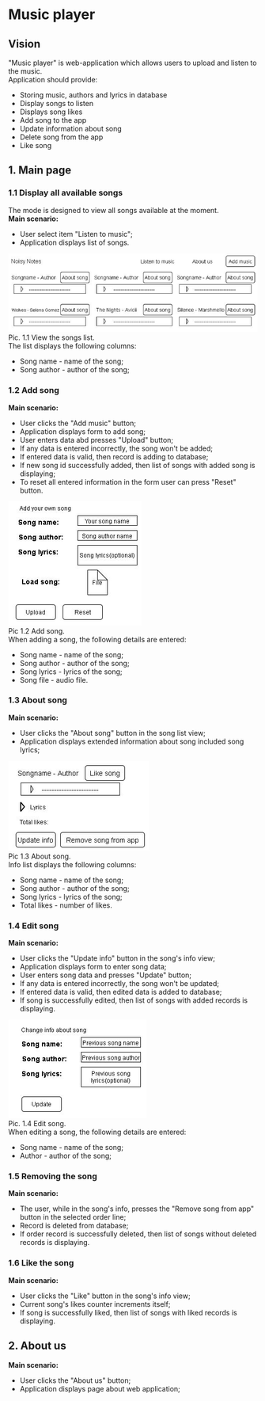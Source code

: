 # Music player
## Vision 
"Music player" is web-application which allows users to upload and listen to the music.</br>
Application should provide:
* Storing music, authors and lyrics in database
* Display songs to listen
* Displays song likes
* Add song to the app
* Update information about song
* Delete song from the app
* Like song

## 1. Main page
### 1.1 Display all available songs
The mode is designed to view all songs available at the moment. 
<br>
**Main scenario:** 
* User select item "Listen to music";
* Application displays list of songs. 

![Cant load file](img/index_page.JPG) <br>
Pic. 1.1 View the songs list.<br>
The list displays the following columns:<br>
* Song name - name of the song;
* Song author - author of the song;<br>
### 1.2 Add song

**Main scenario:** 
* User clicks the "Add music" button;
* Application displays form to add song;
* User enters data abd presses "Upload" button;
* If any data is entered incorrectly, the song won't be added;
* If entered data is valid, then record is adding to database;
* If new song id successfully added, then list of songs with added song is displaying;
* To reset all entered information in the form user can press "Reset" button.

![Can't load file](img/add_song.JPG)<br>
Pic 1.2 Add song. <br>
When adding a song, the following details are entered: <br>
* Song name - name of the song;
* Song author - author of the song;
* Song lyrics - lyrics of the song;
* Song file - audio file.

### 1.3 About song

**Main scenario:**
* User clicks the "About song" button in the song list view;
* Application displays extended information about song included song lyrics;

![Can't load file](img/about_song.JPG)<br>
Pic 1.3 About song. <br>
Info list displays the following columns:<br>
* Song name - name of the song;
* Song author - author of the song;
* Song lyrics - lyrics of the song;
* Total likes - number of likes. <br>

### 1.4 Edit song

**Main scenario:**
* User clicks the "Update info" button in the song's info view;
* Application displays form to enter song data;
* User enters song data and presses "Update" button;
* If any data is entered incorrectly, the song won't be updated;
* If entered data is valid, then edited data is added to database;
* If song is successfully edited, then list of songs with added records is displaying.

![Can't load file.](img/update_song.JPG)<br>
Pic. 1.4 Edit song.<br>
When editing a song, the following details are entered:
* Song name - name of the song;
* Author - author of the song;

### 1.5 Removing the song

**Main scenario:**
* The user, while in the song's info, presses the "Remove song from app" button in the selected order line;
* Record is deleted from database;
* If order record is successfully deleted, then list of songs without deleted records is displaying.

### 1.6 Like the song

**Main scenario:**
* User clicks the "Like" button in the song's info view;
* Current song's likes counter increments itself;
* If song is successfully liked, then list of songs with liked records is displaying.

## 2. About us

**Main scenario:**
* User clicks the "About us" button;
* Application displays page about web application;



